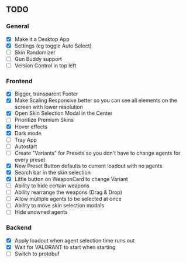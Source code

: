 ## TODO

### General

- [x] Make it a Desktop App
- [x] Settings (eg toggle Auto Select)
- [ ] Skin Randomizer
- [ ] Gun Buddy support
- [ ] Version Control in top left

### Frontend

- [x] Bigger, transparent Footer
- [x] Make Scaling Responsive better so you can see all elements on the screen with lower resolution
- [x] Open Skin Selection Modal in the Center
- [ ] Prioritize Premium Skins
- [x] Hover effects
- [x] Dark mode
- [ ] Tray App
- [ ] Autostart
- [ ] Create "Variants" for Presets so you don't have to change agents for every preset
- [x] New Preset Button defaults to current loadout with no agents
- [x] Search bar in the skin selection
- [x] Little button on WeaponCard to change Variant
- [ ] Ability to hide certain weapons
- [ ] Ability rearrange the weapons (Drag & Drop)
- [ ] Allow multiple agents to be selected at once
- [ ] Ability to move skin selection modals
- [ ] Hide unowned agents

### Backend

- [x] Apply loadout when agent selection time runs out
- [x] Wait for VALORANT to start when starting 
- [ ] Switch to protobuf
